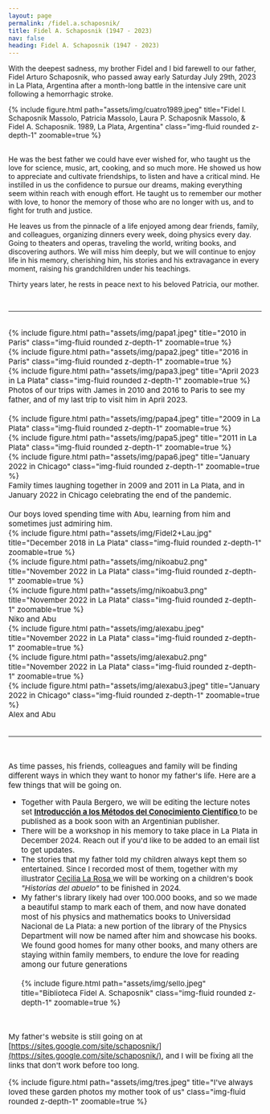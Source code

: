 ```yaml
---
layout: page
permalink: /fidel.a.schaposnik/
title: Fidel A. Schaposnik (1947 - 2023)
nav: false
heading: Fidel A. Schaposnik (1947 - 2023)
---
```

  
With the deepest sadness, my brother Fidel and I bid farewell to our father, Fidel Arturo Schaposnik, who passed away early Saturday July 29th, 2023 in La Plata, Argentina after a month-long battle in the intensive care unit following a hemorrhagic stroke.

<div class="row">
    <div class="col-sm mt-3 mt-md-0">
        {% include figure.html path="assets/img/cuatro1989.jpeg" title="Fidel I. Schaposnik Massolo, Patricia Massolo, Laura P. Schaposnik Massolo, & Fidel A. Schaposnik. 1989, La Plata, Argentina" class="img-fluid rounded z-depth-1" zoomable=true %}
    </div>
</div>

<br>


He was the best father we could have ever wished for, who taught us the love for science, music, art, cooking, and so much more. He showed us how to appreciate and cultivate friendships, to listen and have a critical mind. He instilled in us the confidence to pursue our dreams, making everything seem within reach with enough effort. He taught us to remember our mother with love, to honor the memory of those who are no longer with us, and to fight for truth and justice.

He leaves us from the pinnacle of a life enjoyed among dear friends, family, and colleagues, organizing dinners every week, doing physics every day. Going to theaters and operas, traveling the world, writing books, and discovering authors. We will miss him deeply, but we will continue to enjoy life in his memory, cherishing him, his stories and his extravagance in every moment, raising his grandchildren under his teachings.

Thirty years later, he rests in peace next to his beloved Patricia, our mother.


<br>
<hr>
<span style="font-size:15px">
<br>


<div class="row">
    <div class="col-sm mt-3 mt-md-0">
        {% include figure.html path="assets/img/papa1.jpeg" title="2010 in Paris" class="img-fluid rounded z-depth-1" zoomable=true %}
    </div>
    <div class="col-sm mt-3 mt-md-0">
        {% include figure.html path="assets/img/papa2.jpeg" title="2016 in Paris" class="img-fluid rounded z-depth-1" zoomable=true %}
    </div>
    <div class="col-sm mt-3 mt-md-0">
        {% include figure.html path="assets/img/papa3.jpeg" title="April 2023 in La Plata" class="img-fluid rounded z-depth-1" zoomable=true %}
    </div>
</div>
<div class="caption">
Photos of our trips with James in 2010 and 2016 to Paris to see my father, and of my last trip to visit him in April 2023.
</div>

<br>

<div class="row">
    <div class="col-sm mt-3 mt-md-0">
        {% include figure.html path="assets/img/papa4.jpeg" title="2009 in La Plata" class="img-fluid rounded z-depth-1" zoomable=true %}
    </div>
    <div class="col-sm mt-3 mt-md-0">
        {% include figure.html path="assets/img/papa5.jpeg" title="2011 in La Plata" class="img-fluid rounded z-depth-1" zoomable=true %}
    </div>
    <div class="col-sm mt-3 mt-md-0">
        {% include figure.html path="assets/img/papa6.jpeg" title="January 2022 in Chicago" class="img-fluid rounded z-depth-1" zoomable=true %}
    </div>
</div>
<div class="caption">
Family times laughing together in 2009 and 2011 in La Plata, and in January 2022 in Chicago celebrating the end of the pandemic. 
</div>


<br>
Our boys loved spending time with Abu, learning from him and sometimes just admiring him. 

<div class="row">
    <div class="col-sm mt-3 mt-md-0">
        {% include figure.html path="assets/img/Fidel2+Lau.jpg" title="December 2018 in La Plata" class="img-fluid rounded z-depth-1" zoomable=true %}
    </div>
    <div class="col-sm mt-3 mt-md-0">
        {% include figure.html path="assets/img/nikoabu2.png" title="November 2022 in La Plata" class="img-fluid rounded z-depth-1" zoomable=true %}
    </div>
    <div class="col-sm mt-3 mt-md-0">
        {% include figure.html path="assets/img/nikoabu3.png" title="November 2022 in La Plata" class="img-fluid rounded z-depth-1" zoomable=true %}
    </div>
</div>
<div class="caption">
Niko and Abu
</div>

<div class="row">
    <div class="col-sm mt-3 mt-md-0">
        {% include figure.html path="assets/img/alexabu.jpeg" title="November 2022 in La Plata" class="img-fluid rounded z-depth-1" zoomable=true %}
    </div>
    <div class="col-sm mt-3 mt-md-0">
        {% include figure.html path="assets/img/alexabu2.png" title="November 2022 in La Plata" class="img-fluid rounded z-depth-1" zoomable=true %}
    </div>
    <div class="col-sm mt-3 mt-md-0">
        {% include figure.html path="assets/img/alexabu3.jpeg" title="January 2022 in Chicago" class="img-fluid rounded z-depth-1" zoomable=true %}
    </div>
</div>
<div class="caption">
Alex and Abu
</div>


<br>
<hr>
<span style="font-size:15px">
<br>

As time passes, his friends, colleagues and family will be finding different ways in which they want to honor my father's life. Here are a few things that will be going on.  

<ul>
  <li>Together with Paula Bergero, we will be editing the lecture notes set <b> <a href="https://drive.google.com/file/d/12x3c2ijrgWEtS9-1CEpIH16kfKPJcQAX/view"> Introducción a los Métodos
del Conocimiento Científico </a></b> to be published as a book soon with an Argentinian publisher. </li>
  
  <li>There will be a workshop in his memory to take place in La Plata in December 2024. Reach out if you'd like to be added to an email list to get updates. </li>
  
  <li>The stories that my father told my children always kept them so entertained. Since I recorded most of them, together with my illustrator  <a href="https://www.instagram.com/cecilialarosa.ilus/?hl=en"> Cecilia La Rosa </a>we will be working on a children's book <i>"Historias del abuelo"</i> to be finished in 2024.  </li>


  <li>My father's library likely had over 100.000 books, and so we made a beautiful stamp to mark each of them, and now have donated most of his physics and mathematics books to Universidad Nacional de La Plata: a new portion of the library of the Physics Department will now be named after him and showcase his books. We found good homes for many other books, and many others are staying within family members, to endure the love for reading among our future generations </li>

<br>

  <div class="row">
    <div class="col-sm mt-3 mt-md-0">
        {% include figure.html path="assets/img/sello.jpeg" title="Biblioteca Fidel A. Schaposnik" class="img-fluid rounded z-depth-1" zoomable=true %}
    </div>
</div>
</ul>
<br>

My father's website is still going on at [https://sites.google.com/site/schaposnik/](https://sites.google.com/site/schaposnik/), and I will be fixing all the links that don't work before too long. 

<div class="row">
    <div class="col-sm mt-3 mt-md-0">
        {% include figure.html path="assets/img/tres.jpeg" title="I've always loved these garden photos my mother took of us" class="img-fluid rounded z-depth-1" zoomable=true %}
    </div>
</div>

<br>
